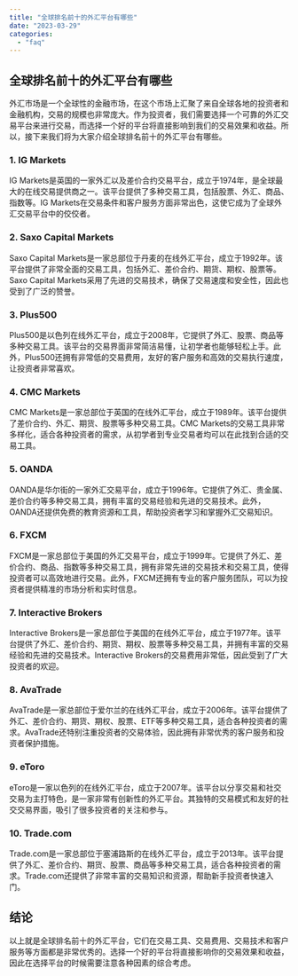 ```yaml
---
title: "全球排名前十的外汇平台有哪些"
date: "2023-03-29"
categories: 
  - "faq"
---
```


## 全球排名前十的外汇平台有哪些

外汇市场是一个全球性的金融市场，在这个市场上汇聚了来自全球各地的投资者和金融机构，交易的规模也非常庞大。作为投资者，我们需要选择一个可靠的外汇交易平台来进行交易，而选择一个好的平台将直接影响到我们的交易效果和收益。所以，接下来我们将为大家介绍全球排名前十的外汇平台有哪些。

### 1\. IG Markets

IG Markets是英国的一家外汇以及差价合约交易平台，成立于1974年，是全球最大的在线交易提供商之一。该平台提供了多种交易工具，包括股票、外汇、商品、指数等。IG Markets在交易条件和客户服务方面非常出色，这使它成为了全球外汇交易平台中的佼佼者。

### 2\. Saxo Capital Markets

Saxo Capital Markets是一家总部位于丹麦的在线外汇平台，成立于1992年。该平台提供了非常全面的交易工具，包括外汇、差价合约、期货、期权、股票等。Saxo Capital Markets采用了先进的交易技术，确保了交易速度和安全性，因此也受到了广泛的赞誉。

### 3\. Plus500

Plus500是以色列在线外汇平台，成立于2008年，它提供了外汇、股票、商品等多种交易工具。该平台的交易界面非常简洁易懂，让初学者也能够轻松上手。此外，Plus500还拥有非常低的交易费用，友好的客户服务和高效的交易执行速度，让投资者非常喜欢。

### 4\. CMC Markets

CMC Markets是一家总部位于英国的在线外汇平台，成立于1989年。该平台提供了差价合约、外汇、期货、股票等多种交易工具。CMC Markets的交易工具非常多样化，适合各种投资者的需求，从初学者到专业交易者均可以在此找到合适的交易工具。

### 5\. OANDA

OANDA是华尔街的一家外汇交易平台，成立于1996年。它提供了外汇、贵金属、差价合约等多种交易工具，拥有丰富的交易经验和先进的交易技术。此外，OANDA还提供免费的教育资源和工具，帮助投资者学习和掌握外汇交易知识。

### 6\. FXCM

FXCM是一家总部位于美国的外汇交易平台，成立于1999年。它提供了外汇、差价合约、商品、指数等多种交易工具，拥有非常先进的交易技术和交易工具，使得投资者可以高效地进行交易。此外，FXCM还拥有专业的客户服务团队，可以为投资者提供精准的市场分析和实时信息。

### 7\. Interactive Brokers

Interactive Brokers是一家总部位于美国的在线外汇平台，成立于1977年。该平台提供了外汇、差价合约、期货、期权、股票等多种交易工具，并拥有丰富的交易经验和先进的交易技术。Interactive Brokers的交易费用非常低，因此受到了广大投资者的欢迎。

### 8\. AvaTrade

AvaTrade是一家总部位于爱尔兰的在线外汇平台，成立于2006年。该平台提供了外汇、差价合约、期货、期权、股票、ETF等多种交易工具，适合各种投资者的需求。AvaTrade还特别注重投资者的交易体验，因此拥有非常优秀的客户服务和投资者保护措施。

### 9\. eToro

eToro是一家以色列的在线外汇平台，成立于2007年。该平台以分享交易和社交交易为主打特色，是一家非常有创新性的外汇平台。其独特的交易模式和友好的社交交易界面，吸引了很多投资者的关注和参与。

### 10\. Trade.com

Trade.com是一家总部位于塞浦路斯的在线外汇平台，成立于2013年。该平台提供了外汇、差价合约、期货、股票、商品等多种交易工具，适合各种投资者的需求。Trade.com还提供了非常丰富的交易知识和资源，帮助新手投资者快速入门。

## 结论

以上就是全球排名前十的外汇平台，它们在交易工具、交易费用、交易技术和客户服务等方面都是非常优秀的。选择一个好的平台将直接影响你的交易效果和收益，因此在选择平台的时候需要注意各种因素的综合考虑。
